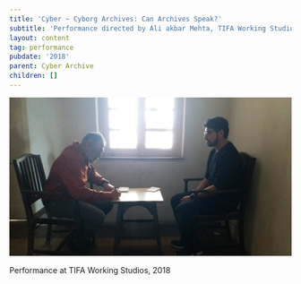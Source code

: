 ```yaml
---
title: 'Cyber ~ Cyborg Archives: Can Archives Speak?'
subtitle: 'Performance directed by Ali akbar Mehta, TIFA Working Studios, Pune'
layout: content
tag: performance
pubdate: '2018'
parent: Cyber Archive
children: []
---
```

![Ali Akbar Mehta | performance view | Cyborg Archives: Can Archives Speak?, 2018](/assets/img/ali-akbar-mehta_cyborg-archives_performance-view_2018.jpg)

Performance at TIFA Working Studios, 2018
